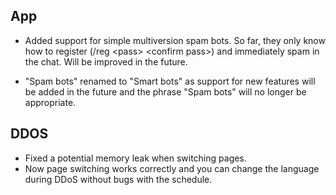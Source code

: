 ## App
  - Added support for simple multiversion spam bots. So far, they only know how to register (/reg \<pass\> \<confirm pass\>) and immediately spam in the chat. Will be improved in the future.

  - "Spam bots" renamed to "Smart bots" as support for new features will be added in the future and the phrase "Spam bots" will no longer be appropriate.

## DDOS
  - Fixed a potential memory leak when switching pages.
  - Now page switching works correctly and you can change the language during DDoS without bugs with the schedule.